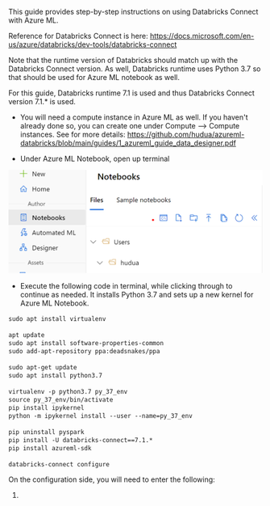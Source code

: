 This guide provides step-by-step instructions on using Databricks Connect with Azure ML. 

Reference for Databricks Connect is here: https://docs.microsoft.com/en-us/azure/databricks/dev-tools/databricks-connect

Note that the runtime version of Databricks should match up with the Databricks Connect version. As well, Databricks runtime uses Python 3.7 so that should be used for Azure ML notebook as well.

For this guide, Databricks runtime 7.1 is used and thus Databricks Connect version 7.1.* is used.

* You will need a compute instance in Azure ML as well. If you haven't already done so, you can create one under Compute --> Compute instances. See for more details: https://github.com/hudua/azureml-databricks/blob/main/guides/1_azureml_guide_data_designer.pdf

* Under Azure ML Notebook, open up terminal

![alt text](/guides/images/adbc1.PNG)

* Execute the following code in terminal, while clicking through to continue as needed. It installs Python 3.7 and sets up a new kernel for Azure ML Notebook.

```console
sudo apt install virtualenv

apt update
sudo apt install software-properties-common
sudo add-apt-repository ppa:deadsnakes/ppa

sudo apt-get update
sudo apt install python3.7

virtualenv -p python3.7 py_37_env
source py_37_env/bin/activate
pip install ipykernel
python -m ipykernel install --user --name=py_37_env

pip uninstall pyspark
pip install -U databricks-connect==7.1.*
pip install azureml-sdk

databricks-connect configure
```

On the configuration side, you will need to enter the following:

1) 
